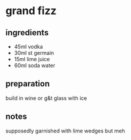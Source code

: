 # grand fizz


## ingredients

- 45ml vodka
- 30ml st germain
- 15ml lime juice
- 60ml soda water

## preparation

build in wine or g&t glass with ice

## notes

supposedly garnished with lime wedges but meh
